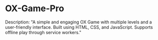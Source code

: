 # OX-Game-Pro
Description: "A simple and engaging OX Game with multiple levels and a user-friendly interface. Built using HTML, CSS, and JavaScript. Supports offline play through service workers."
